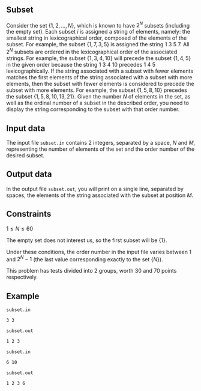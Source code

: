 ## Subset

Consider the set $\{1,2,\dots,N\}$, which is known to have $2^N$ subsets (including the empty set). Each subset $i$ is assigned a string of elements, namely: the smallest string in lexicographical order, composed of the elements of the subset. For example, the subset $\{1,7,3,5\}$ is assigned the string $1$ $3$ $5$ $7$. All $2^N$ subsets are ordered in the lexicographical order of the associated strings. For example, the subset $\{1,3,4,10\}$ will precede the subset $\{1,4,5\}$ in the given order because the string $1$ $3$ $4$ $10$ precedes $1$ $4$ $5$ lexicographically. If the string associated with a subset with fewer elements matches the first elements of the string associated with a subset with more elements, then the subset with fewer elements is considered to precede the subset with more elements. For example, the subset $\{1,5,8,10\}$ precedes the subset $\{1,5,8,10,13,21\}$. Given the number $N$ of elements in the set, as well as the ordinal number of a subset in the described order, you need to display the string corresponding to the subset with that order number.

## Input data

The input file `subset.in` contains 2 integers, separated by a space, $N$ and $M$, representing the number of elements of the set and the order number of the desired subset.

## Output data

In the output file `subset.out`, you will print on a single line, separated by spaces, the elements of the string associated with the subset at position $M$.

## Constraints

$1 \leq N \leq 60$

The empty set does not interest us, so the first subset will be $\{1\}$. 

Under these conditions, the order number in the input file varies between $1$ and $2^N - 1$ (the last value corresponding exactly to the set $\{N\}$).

This problem has tests divided into 2 groups, worth $30$ and $70$ points respectively.

## Example

`subset.in` 
```
3 3
```

`subset.out` 
```
1 2 3
```

`subset.in` 
```
6 10
```

`subset.out` 
```
1 2 3 6
```